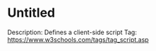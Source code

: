 # Untitled

Description: Defines a client-side script
Tag: https://www.w3schools.com/tags/tag_script.asp